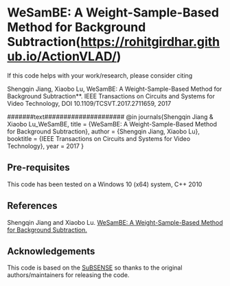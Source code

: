 # WeSamBE: A Weight-Sample-Based Method for Background Subtraction(https://rohitgirdhar.github.io/ActionVLAD/)

If this code helps with your work/research, please consider citing

Shengqin Jiang, Xiaobo Lu, WeSamBE: A Weight-Sample-Based Method for Background Subtraction**.
IEEE Transactions on Circuits and Systems for Video Technology, DOI 10.1109/TCSVT.2017.2711659, 2017 

#######text#####################
@in journals{Shengqin Jiang & Xiaobo Lu_WeSamBE,
    title = {WeSamBE: A Weight-Sample-Based Method for Background Subtraction},
    author = {Shengqin Jiang, Xiaobo Lu},
    booktitle = {IEEE Transactions on Circuits and Systems for Video Technology},
    year = 2017
}

## Pre-requisites
This code has been tested on a Windows 10 (x64) system, C++ 2010


## References

Shengqin Jiang and Xiaobo Lu.
[WeSamBE: A Weight-Sample-Based Method for Background Subtraction.](http://ieeexplore.ieee.org/abstract/document/7938679/)


## Acknowledgements
This code is based on the [SuBSENSE](https://bitbucket.org/pierre_luc_st_charles/subsense)
so thanks to the original authors/maintainers for releasing the code.
